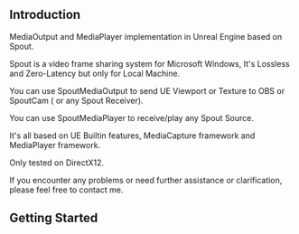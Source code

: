 ## Introduction

MediaOutput and MediaPlayer implementation in Unreal Engine based on Spout.

Spout is a video frame sharing system for Microsoft Windows, It's Lossless and Zero-Latency but only for Local Machine.

You can use SpoutMediaOutput to send UE Viewport or Texture to OBS or SpoutCam ( or any Spout Receiver).

You can use SpoutMediaPlayer to receive/play any Spout Source.

It's all based on UE Builtin features, MediaCapture framework and MediaPlayer framework.


Only tested on DirectX12.

If you encounter any problems or need further assistance or clarification, please feel free to contact me.


## Getting Started
